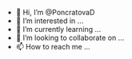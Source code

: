 - 👋 Hi, I’m @PoncratovaD
- 👀 I’m interested in ...
- 🌱 I’m currently learning ...
- 💞️ I’m looking to collaborate on ...
- 📫 How to reach me ...

<!---
PoncratovaD/PoncratovaD is a ✨ special ✨ repository because its `README.md` (this file) appears on your GitHub profile.
You can click the Preview link to take a look at your changes.
--->
